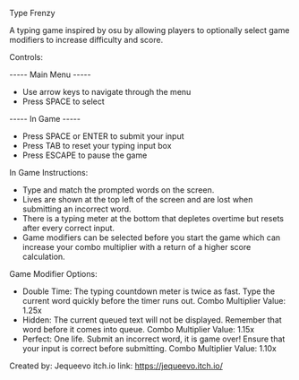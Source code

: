 Type Frenzy

A typing game inspired by osu by allowing players to optionally select game modifiers to increase difficulty and score.

Controls:

----- Main Menu -----

- Use arrow keys to navigate through the menu
- Press SPACE to select

----- In Game -----

- Press SPACE or ENTER to submit your input
- Press TAB to reset your typing input box
- Press ESCAPE to pause the game

In Game Instructions:
- Type and match the prompted words on the screen.
- Lives are shown at the top left of the screen and are lost when submitting an incorrect word.
- There is a typing meter at the bottom that depletes overtime but resets after every correct input.
- Game modifiers can be selected before you start the game which can increase your combo multiplier with a return of a higher score calculation.

Game Modifier Options:
- Double Time: The typing countdown meter is twice as fast. Type the current word quickly before the timer runs out. Combo Multiplier Value: 1.25x
- Hidden: The current queued text will not be displayed. Remember that word before it comes into queue. Combo Multiplier Value: 1.15x
- Perfect: One life. Submit an incorrect word, it is game over! Ensure that your input is correct before submitting. Combo Multiplier Value: 1.10x

Created by: Jequeevo
itch.io link: https://jequeevo.itch.io/